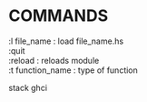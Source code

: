 # COMMANDS  
  
:l file_name : load file_name.hs  
:quit  
:reload : reloads module  
:t function_name : type of function  
  
  
  
stack ghci  
